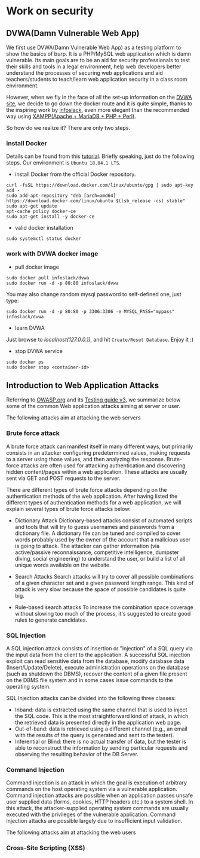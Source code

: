 # Work on security

## DVWA(Damn Vulnerable Web App)

We first use DVWA(Damn Vulnerable Web App) as a testing platform to show the basics of burp. It is a PHP/MySQL web application which is damn vulnerable. Its main goals are to be an aid for security professionals to test their skills and tools in a legal environment, help web developers better understand the processes of securing web applications and aid teachers/students to teach/learn web application security in a class room environment.

However, when we fly in the face of all the set-up information on the [DVWA site](http://www.dvwa.co.uk/), we decide to go down the docker route and it is quite simple, thanks to the inspiring work by [infoslack](https://github.com/infoslack/docker-dvwa), even more elegant than the recommended way using [XAMPP(Apache + MariaDB + PHP + Perl)](https://www.apachefriends.org/index.html).

So how do we realize it? There are only two steps.

### install Docker

Details can be found from this [tutorial](https://www.digitalocean.com/community/tutorials/how-to-install-and-use-docker-on-ubuntu-16-04). Briefly speaking, just do the following steps. Our environment is `Ubuntu 18.04.1 LTS`.

- install Docker from the official Docker repository.

```shell
curl -fsSL https://download.docker.com/linux/ubuntu/gpg | sudo apt-key add -
sudo add-apt-repository "deb [arch=amd64] https://download.docker.com/linux/ubuntu $(lsb_release -cs) stable"
sudo apt-get update
apt-cache policy docker-ce
sudo apt-get install -y docker-ce
```

- valid docker installation

```shell
sudo systemctl status docker
```

### work with DVWA docker image

- pull docker image

```shell
sudo docker pull infoslack/dvwa
sudo docker run -d -p 80:80 infoslack/dvwa
```
You may also change random mysql password to self-defined one, just type:

```shell
sudo docker run -d -p 80:80 -p 3306:3306 -e MYSQL_PASS="mypass" infoslack/dvwa
```

- learn DVWA

Just browse to *localhost(127.0.0.1)*, and hit `Create/Reset Database`. Enjoy it :)

- stop DVWA service

```shell
sudo docker ps
sudo docker stop <container-id>
```

## Introduction to Web Application Attacks
Referring to [OWASP.org](https://www.owasp.org/) and its [Testing guide v3](https://www.owasp.org/index.php/OWASP_Testing_Guide_v3_Table_of_Contents), we summarize below some of the common Web application attacks aiming at server or user.

The following attacks aim at attacking the web servers
### Brute force attack
A brute force attack can manifest itself in many different ways, but primarily consists in an attacker configuring predetermined values, making requests to a server using those values, and then analyzing the response. Brute-force attacks are often used for attacking authentication and discovering hidden content/pages within a web application. These attacks are usually sent via GET and POST requests to the server.

There are different types of brute force attacks depending on the authentication methods of the web application. After having listed the different types of authentication methods for a web application, we will explain several types of brute force attacks below:

- Dictionary Attack
Dictionary-based attacks consist of automated scripts and tools that will try to guess usernames and passwords from a dictionary file. A dictionary file can be tuned and compiled to cover words probably used by the owner of the account that a malicious user is going to attack. The attacker can gather information (via active/passive reconnaissance, competitive intelligence, dumpster diving, social engineering) to understand the user, or build a list of all unique words available on the website. 

- Search Attacks
Search attacks will try to cover all possible combinations of a given character set and a given password length range. This kind of attack is very slow because the space of possible candidates is quite big.

- Rule-based search attacks
To increase the combination space coverage without slowing too much of the process, it's suggested to create good rules to generate candidates. 

### SQL Injection
A SQL injection attack consists of insertion or "injection" of a SQL query via the input data from the client to the application. A successful SQL injection exploit can read sensitive data from the database, modify database data (Insert/Update/Delete), execute administration operations on the database (such as shutdown the DBMS), recover the content of a given file present on the DBMS file system and in some cases issue commands to the operating system. 

SQL Injection attacks can be divided into the following three classes:

- Inband: data is extracted using the same channel that is used to inject the SQL code. This is the most straightforward kind of attack, in which the retrieved data is presented directly in the application web page.
- Out-of-band: data is retrieved using a different channel (e.g., an email with the results of the query is generated and sent to the tester).
- Inferential or Blind: there is no actual transfer of data, but the tester is able to reconstruct the information by sending particular requests and observing the resulting behavior of the DB Server.

### Command Injection
Command injection is an attack in which the goal is execution of arbitrary commands on the host operating system via a vulnerable application. Command injection attacks are possible when an application passes unsafe user supplied data (forms, cookies, HTTP headers etc.) to a system shell. In this attack, the attacker-supplied operating system commands are usually executed with the privileges of the vulnerable application. Command injection attacks are possible largely due to insufficient input validation. 

The following attacks aim at attacking the web users
### Cross-Site Scripting (XSS)

###
